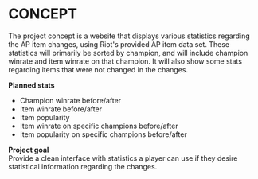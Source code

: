 # CONCEPT

The project concept is a website that displays various statistics regarding the AP item changes, using Riot's provided AP item data set. These statistics will primarily be sorted by champion, and will include champion winrate and item winrate on that champion. It will also show some stats regarding items that were not changed in the changes.

**Planned stats**
 - Champion winrate before/after
 - Item winrate before/after
 - Item popularity
 - Item winrate on specific champions before/after
 - Item popularity on specific champions before/after


**Project goal**  
Provide a clean interface with statistics a player can use if they desire statistical information regarding the changes.